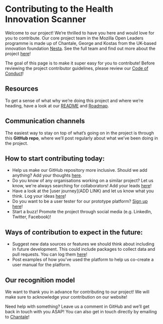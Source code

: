 # Contributing to the Health Innovation Scanner

Welcome to our project! We’re thrilled to have you here and would love for you to contribute. Our core project team in the Mozilla Open Leaders programme is made up of Chantale, George and Kostas from the UK-based innovation foundation [Nesta](https://www.nesta.org.uk). See the full team and find out more about the project [here](https://www.nesta.org.uk/project/mapping-health-innovation/)!

The goal of this page is to make it super easy for you to contribute! Before reviewing the project contributor guidelines, please review our [Code of Conduct](https://github.com/nestauk/health-innovation-scanner/blob/master/CODE_OF_CONDUCT.md)!

## Resources

To get a sense of what why we’re doing this project and where we’re heading, have a look at our [README](https://github.com/nestauk/health-innovation-scanner/blob/master/README.md) and [Roadmap](https://github.com/nestauk/health-innovation-scanner/blob/master/roadmap.md).

## Communication channels

The easiest way to stay on top of what’s going on in the project is through this **GitHub repo**, where we’ll post regularly about what we’ve been doing in the project.

## How to start contributing today:
* Help us make our GitHub repository more inclusive. Should we add anything? Add your thoughts [here](https://github.com/nestauk/health-innovation-scanner/issues/19).
* Do you know of any organisations working on a similar project? Let us know, we're always searching for collaborators! Add your leads [here](https://github.com/nestauk/health-innovation-scanner/issues/20)!
* Have a look at the [user journey](ADD LINK) and let us know what you think. Log your ideas [here](https://github.com/nestauk/health-innovation-scanner/issues/22)!
* Do you want to be a user tester for our prototype platform? [Sign up here](https://github.com/nestauk/health-innovation-scanner/issues/21)!
* Start a buzz! Promote the project through social media (e.g. LinkedIn, Twitter, Facebook)!


## Ways of contribution to expect in the future:
* Suggest new data sources or features we should think about including in future development. This could include packages to collect data and pull requests. You can log them [here](https://github.com/nestauk/health-innovation-scanner/issues/13)!
* Post examples of how you’ve used the platform to help us co-create a user manual for the platform.

## Our recognition model

We want to thank you in advance for contributing to our project! We will make sure to acknowledge your contribution on our website!

Need help with something? Leave us a comment in GitHub and we’ll get back in touch with you ASAP! You can also get in touch directly by emailing to [Chantale](chantale.tippett@nesta.org.uk)!
